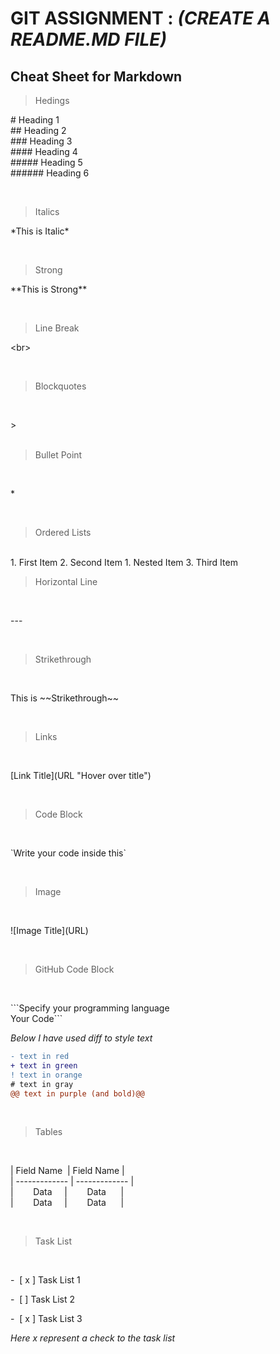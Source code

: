 # GIT ASSIGNMENT : ***(CREATE A README.MD FILE)***

## Cheat Sheet for **Markdown**

> Hedings 

\# Heading 1
<br>
\## Heading 2
<br>
\### Heading 3
<br>
\#### Heading 4
<br>
\##### Heading 5
<br>
\###### Heading 6

<br>

> Italics

\*This is Italic*

<br>

> Strong

\*\*This is Strong**

<br>

> Line Break

\<br>

<br>

> Blockquotes
<br>

\> 
<br>
<br>

> Bullet Point
<br>

\*

<br>

> Ordered Lists
<br>
1. First Item
2. Second Item
   1. Nested Item
3. Third Item

<br>

> Horizontal Line
<br>

\---

<br>

> Strikethrough
<br>

This is \~~Strikethrough~~

<br>

> Links
<br>

\[Link Title](URL "Hover over title")

<br>

> Code Block
<br>

\`Write your code inside this`

<br>

> Image
<br>

\!\[Image Title](URL)

<br>

> GitHub Code Block
<br>

\```Specify your programming language  
 Your Code```
 
 *Below I have used diff to style text*
```diff
- text in red
+ text in green
! text in orange
# text in gray
@@ text in purple (and bold)@@
```


<br>

> Tables
<br>

\|&nbsp;Field Name &nbsp;|&nbsp;Field Name&nbsp;|
<br>
\|&nbsp;-------------&nbsp;|&nbsp;-------------&nbsp;|
<br>
\|&nbsp; &nbsp; &nbsp; &nbsp; Data &nbsp; &nbsp; |&nbsp; &nbsp; &nbsp; &nbsp; Data&nbsp; &nbsp; &nbsp; |  
\|&nbsp; &nbsp; &nbsp; &nbsp; Data &nbsp; &nbsp; |&nbsp; &nbsp; &nbsp; &nbsp; Data&nbsp; &nbsp; &nbsp; |

<br>

> Task List
<br>

\-&nbsp; \[&nbsp;x ] Task List 1

\-&nbsp; \[&nbsp;] Task List 2

\-&nbsp; \[&nbsp;x ] Task List 3

*Here x represent a check to the task list*










